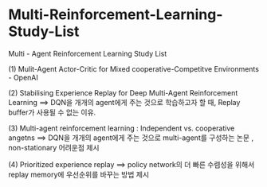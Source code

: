 # Multi-Reinforcement-Learning-Study-List
Multi - Agent Reinforcement Learning Study List 


(1) Mulit-Agent Actor-Critic for Mixed cooperative-Competitve Environments - OpenAI

(2) Stabilising Experience Replay for Deep Multi-Agent Reinforcement Learning
==> DQN을 개개의 agent에게 주는 것으로 학습하고자 할 때, Replay buffer가 사용될 수 없는 이유.

(3) Multi-agent reinforcement learning : Independent vs. cooperative angetns 
==> DQN을 개개의 agent에게 주는 것으로 multi-agent를 구성하는 논문 , non-stationary 어려운점 제시

(4) Prioritized experience replay 
==> policy network의 더 빠른 수렴성을 위해서 replay memory에 우선순위를 바꾸는 방법 제시


